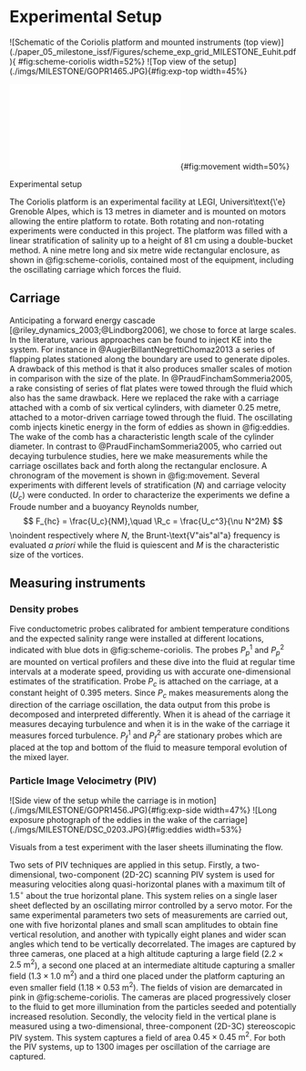 # Experimental Setup

<div id="fig:scheme">
![Schematic of the Coriolis platform and mounted instruments (top
view)](./paper_05_milestone_issf/Figures/scheme_exp_grid_MILESTONE_Euhit.pdf){
#fig:scheme-coriolis width=52%}
![Top view of the setup](./imgs/MILESTONE/GOPR1465.JPG){#fig:exp-top width=45%}

![Chronogram of the position of the
carriage](./paper_05_milestone_issf/Figures/fig_movement_carriage.pdf){#fig:movement width=50%}

Experimental setup
</div>
The Coriolis platform is an experimental facility at LEGI, Universit\text{\'e}
Grenoble Alpes, which is 13 metres in diameter and is mounted on motors
allowing the entire platform to rotate. Both rotating and non-rotating
experiments were conducted in this project. The platform was filled with a
linear stratification of salinity up to a height of 81 cm using a double-bucket
method. A nine metre long and six metre wide rectangular enclosure, as shown in
@fig:scheme-coriolis, contained most of the equipment, including the
oscillating carriage which forces the fluid.

## Carriage


Anticipating a forward energy cascade [@riley_dynamics_2003;@Lindborg2006], we
chose to force at large scales. In the literature, various approaches can be
found to inject KE into the system. For instance in
@AugierBillantNegrettiChomaz2013 a series of flapping plates stationed along
the boundary are used to generate dipoles. A drawback of this method is that it
also produces smaller scales of motion in comparison with the size of the plate. In
@PraudFinchamSommeria2005, a rake consisting of series of flat plates were
towed through the fluid which also has the same drawback. Here we replaced the
rake with a carriage attached with a comb of six vertical cylinders, with
diameter 0.25 metre, attached to a motor-driven carriage towed through the
fluid. The oscillating comb injects kinetic energy in the form of eddies as
shown in @fig:eddies.  The wake of the comb has a characteristic
length scale of the cylinder diameter.
In contrast to @PraudFinchamSommeria2005, who carried out decaying
turbulence studies, here we make measurements while the carriage oscillates
back and forth along the rectangular enclosure. A chronogram of the movement is
shown in @fig:movement.
Several experiments with different levels of stratification ($N$) and
carriage velocity ($U_c$) were conducted. In order to characterize the
experiments we define a Froude number and a buoyancy Reynolds number,
$$
F_{hc} = \frac{U_c}{NM},\quad \R_c = \frac{U_c^3}{\nu N^2M}
$$
\noindent respectively where $N$, the Brunt-\text{V\"ais\"al\"a} frequency is evaluated
*a priori* while the fluid is quiescent and $M$ is the characteristic size of the
vortices.

## Measuring instruments

### Density probes

Five conductometric probes calibrated for ambient temperature conditions and
the expected salinity range were installed at different locations, indicated with
blue dots in @fig:scheme-coriolis. The probes $P_p^1$ and $P_p^2$ are mounted
on vertical profilers and these dive into the fluid at regular time intervals at a
moderate speed, providing us with accurate one-dimensional estimates of the
stratification. Probe $P_c$ is attached on the carriage, at a constant height
of 0.395 meters. Since $P_c$ makes measurements along the direction of the
carriage oscillation, the data output from this probe is decomposed and
interpreted differently. When it
is ahead of the carriage it measures decaying turbulence and when it is in
the wake of the carriage it measures forced turbulence. $P_f^1$ and $P_f^2$ are
stationary probes which are placed at the top and bottom of the fluid to
measure temporal evolution of the mixed layer.

### Particle Image Velocimetry (PIV)

<div id="fig:eddies">
![Side view of the setup while the carriage is in
motion](./imgs/MILESTONE/GOPR1456.JPG){#fig:exp-side width=47%}
![Long exposure photograph of the eddies in the wake of the
carriage](./imgs/MILESTONE/DSC_0203.JPG){#fig:eddies width=53%}

Visuals from a test experiment with the laser sheets illuminating the flow.
</div>

Two sets of PIV techniques are applied in this setup. Firstly, a
two-dimensional, two-component (2D-2C) scanning PIV system is used for
measuring velocities along quasi-horizontal planes with a maximum tilt of
1.5$^\circ$ about the true horizontal plane. This system relies on a single
laser sheet deflected by an oscillating mirror controlled by a servo motor. For
the same experimental parameters two sets of measurements are carried out, one with
five horizontal planes and small scan amplitudes to obtain fine vertical
resolution, and another with typically eight planes and wider scan angles which
tend to be vertically decorrelated. The images are captured by three cameras,
one placed at a high altitude capturing a large field ($2.2 \times 2.5 \text{ m}^2$),
a second one placed at an intermediate altitude capturing a smaller field ($1.3
\times 1.0 \text{ m}^2$) and a third one placed under the platform capturing an even smaller
field ($1.18 \times 0.53 \text{ m}^2$). The fields of vision are demarcated in pink in
@fig:scheme-coriolis.  The cameras are placed progressively closer to the fluid
to get more illumination from the particles seeded and potentially increased
resolution.
Secondly, the velocity field in the vertical plane is measured using a
two-dimensional, three-component
(2D-3C) stereoscopic PIV system. This system captures a field of area $0.45
\times 0.45 \text{ m}^2$.
For both the PIV systems, up to 1300 images per oscillation of the carriage are
captured.


